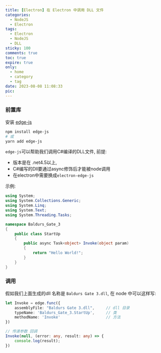 ```yaml
---
title: [Electron] 在 Electron 中调用 DLL 文件
categories: 
  - NodeJS
  - Electron
tags:
  - Electron
  - NodeJS
  - DLL
sticky: 100
comments: true
toc: true
expire: true
only:
  - home
  - category
  - tag
date: 2023-08-08 11:08:33
pic:
---
```


### 前置库
安装 [edge-js](https://www.npmjs.com/package/edge-js)
```sh
npm install edge-js
# 或
yarn add edge-js
```

`edge-js`可以帮助我们调用C#编译的DLL文件, 前提:
-  版本是在 .net4.5以上, 
-  C#编写的Dll要通过async修饰后才能被node调用
-  在electron中需要换成`electron-edge-js`

示例:
```cs
using System;
using System.Collections.Generic;
using System.Linq;
using System.Text;
using System.Threading.Tasks;

namespace Baldurs_Gate_3
{
    public class StartUp
    {
        public async Task<object> Invoke(object param)
        {
            return "Hello World!";
        }
    }
}
```

### 调用

假如我们上面生成的dll 名称是 `Baldurs Gate 3.dll`, 在 node 中可以这样写:
```ts
let Invoke = edge.func({
    assemblyFile: "Baldurs Gate 3.dll",     // dll 目录
    typeName: 'Baldurs_Gate_3.StartUp',     // 类
    methodName: 'Invoke'                    // 方法
})

// 传递参数 回调
Invoke(null, (error: any, result: any) => {
    console.log(result);
})
```
